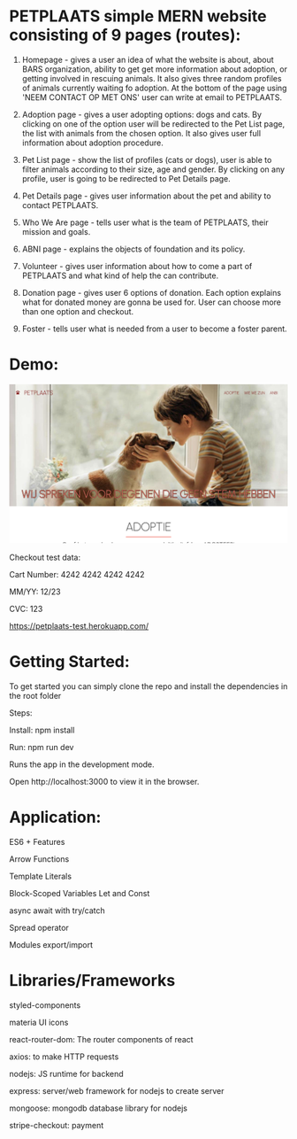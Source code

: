 # PETPLAATS simple MERN website consisting of 9 pages (routes):

1. Homepage - gives a user an idea of what the website is about, about BARS organization, ability to get get more information about adoption, or getting involved in rescuing animals. It also gives three random profiles of animals currently waiting fo adoption. At the bottom of the page using 'NEEM CONTACT OP MET ONS' user can write at email to PETPLAATS.

2. Adoption page - gives a user adopting options: dogs and cats. By clicking on one of the option user will be redirected to the Pet List page, the list with animals from the chosen option. It also gives user full information about adoption procedure.

3. Pet List page - show the list of profiles (cats or dogs), user is able to filter animals according to their size, age and gender. By clicking on any profile, user is going to be redirected to Pet Details page.

4. Pet Details page - gives user information about the pet and ability to contact PETPLAATS.

5. Who We Are page - tells user what is the team of PETPLAATS, their mission and goals.

6. ABNI page - explains the objects of foundation and its policy.

7. Volunteer - gives user information about how to come a part of PETPLAATS and what kind of help the can contribute.

8. Donation page - gives user 6 options of donation. Each option explains what for donated money are gonna be used for. User can choose more than one option and checkout.

9. Foster - tells user what is needed from a user to become a foster parent.

# Demo:

![](demo-image.png)

Checkout test data:

Cart Number: 4242 4242 4242 4242

MM/YY: 12/23

CVC: 123

https://petplaats-test.herokuapp.com/

# Getting Started:

To get started you can simply clone the repo and install the dependencies in the root folder

Steps:

Install: npm install

Run: npm run dev

Runs the app in the development mode.

Open http://localhost:3000 to view it in the browser.

# Application:

ES6 + Features

Arrow Functions

Template Literals

Block-Scoped Variables Let and Const

async await with try/catch

Spread operator

Modules export/import

# Libraries/Frameworks

styled-components

materia UI icons

react-router-dom: The router components of react

axios: to make HTTP requests

nodejs: JS runtime for backend

express: server/web framework for nodejs to create server

mongoose: mongodb database library for nodejs

stripe-checkout: payment
